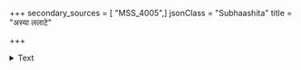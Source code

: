 +++
secondary_sources = [ "MSS_4005",]
jsonClass = "Subhaashita"
title = "अस्या ललाटे"

+++

<details><summary>Text</summary>

अस्या ललाटे रचिता सखीभिर् विभाव्यते चन्दनपत्रलेखा।  
आपाण्डुरक्षामकपोलभित्ताव् अनङ्गबाणव्रणपट्टिकेव॥
</details>
